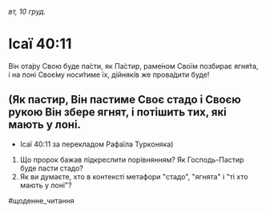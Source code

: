 
_вт, 10 груд._

# Ісаї 40:11
Він ота́ру Свою буде па́сти, як Па́стир, раме́ном Своїм позбирає ягня́та, і на лоні Своє́му носи́тиме їх, дійнякі́в же прова́дити буде!

## (Як пастир, Він пастиме Своє стадо і Своєю рукою Він збере ягнят, і потішить тих, які мають у лоні. 
 - Ісаї 40:11 за перекладом Рафаїла Турконяка)

1. Що пророк бажав підкреслити порівнянням? Як Господь-Пастир буде пасти стадо?
2. Як ви думаєте, хто в контексті метафори "стадо", "ягнята" і "ті хто мають у лоні"?

#щоденне_читання
